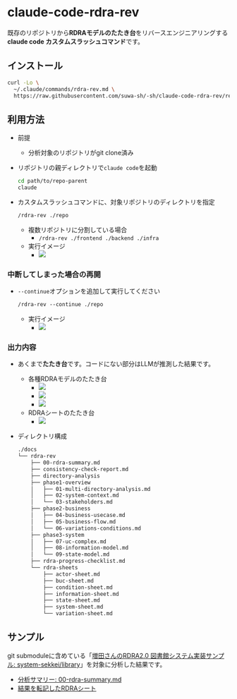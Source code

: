 # claude-code-rdra-rev

既存のリポジトリから**RDRAモデルのたたき台**をリバースエンジニアリングする**claude code カスタムスラッシュコマンド**です。

## インストール

```sh
curl -Lo \
  ~/.claude/commands/rdra-rev.md \
  https://raw.githubusercontent.com/suwa-sh/-sh/claude-code-rdra-rev/refs/heads/main/.claude/commands/rdra-rev.md
```

## 利用方法

- 前提
  - 分析対象のリポジトリがgit clone済み
- リポジトリの親ディレクトリで`claude code`を起動

  ```sh
  cd path/to/repo-parent
  claude
  ```

- カスタムスラッシュコマンドに、対象リポジトリのディレクトリを指定

  ```txt
  /rdra-rev ./repo
  ```

  - 複数リポジトリに分割している場合
    - `/rdra-rev ./frontend ./backend ./infra`
  - 実行イメージ
    - ![](https://share.cleanshot.com/39WKWHw3+)

### 中断してしまった場合の再開

- `--continue`オプションを追加して実行してください

  ```txt
  /rdra-rev --continue ./repo
  ```

  - 実行イメージ
    - ![](https://share.cleanshot.com/lJXk59QK+)

### 出力内容

- あくまで**たたき台**です。コードにない部分はLLMが推測した結果です。
  - 各種RDRAモデルのたたき台
    - ![](https://share.cleanshot.com/B6R1sGPv+)
    - ![](https://share.cleanshot.com/dpLMHLgt+)
    - ![](https://share.cleanshot.com/yw2SYh17+)
  - RDRAシートのたたき台
    - ![](https://share.cleanshot.com/xyfd4Vxr+)
- ディレクトリ構成

  ```txt
  ./docs
  └── rdra-rev
      ├── 00-rdra-summary.md
      ├── consistency-check-report.md
      ├── directory-analysis
      ├── phase1-overview
      │   ├── 01-multi-directory-analysis.md
      │   ├── 02-system-context.md
      │   └── 03-stakeholders.md
      ├── phase2-business
      │   ├── 04-business-usecase.md
      │   ├── 05-business-flow.md
      │   └── 06-variations-conditions.md
      ├── phase3-system
      │   ├── 07-uc-complex.md
      │   ├── 08-information-model.md
      │   └── 09-state-model.md
      ├── rdra-progress-checklist.md
      └── rdra-sheets
          ├── actor-sheet.md
          ├── buc-sheet.md
          ├── condition-sheet.md
          ├── information-sheet.md
          ├── state-sheet.md
          ├── system-sheet.md
          └── variation-sheet.md
  ```

## サンプル

git submoduleに含めている「[増田さんのRDRA2.0 図書館システム実装サンプル: system-sekkei/library](https://github.com/system-sekkei/library)」を対象に分析した結果です。

- [分析サマリー: 00-rdra-summary.md](./docs/rdra-rev/00-rdra-summary.md)
- [結果を転記したRDRAシート](https://docs.google.com/spreadsheets/d/1ycV-aucZ7na0z9yNc7cnx0mm_LKeKxgvvwPuTjXtTgQ)
